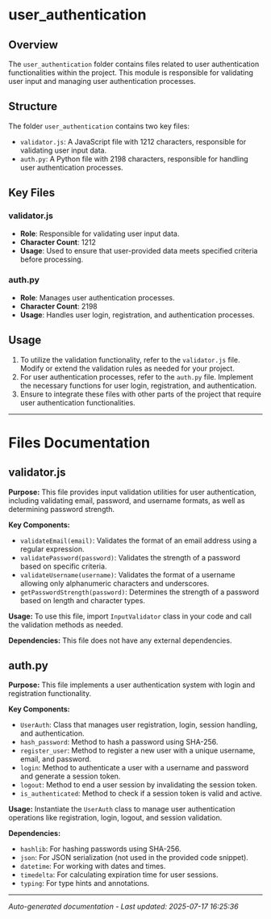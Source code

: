 # user_authentication

## Overview
The `user_authentication` folder contains files related to user authentication functionalities within the project. This module is responsible for validating user input and managing user authentication processes.

## Structure
The folder `user_authentication` contains two key files:
- `validator.js`: A JavaScript file with 1212 characters, responsible for validating user input data.
- `auth.py`: A Python file with 2198 characters, responsible for handling user authentication processes.

## Key Files
### validator.js
- **Role**: Responsible for validating user input data.
- **Character Count**: 1212
- **Usage**: Used to ensure that user-provided data meets specified criteria before processing.

### auth.py
- **Role**: Manages user authentication processes.
- **Character Count**: 2198
- **Usage**: Handles user login, registration, and authentication processes.

## Usage
1. To utilize the validation functionality, refer to the `validator.js` file. Modify or extend the validation rules as needed for your project.
2. For user authentication processes, refer to the `auth.py` file. Implement the necessary functions for user login, registration, and authentication.
3. Ensure to integrate these files with other parts of the project that require user authentication functionalities.

---

# Files Documentation

## validator.js

**Purpose:** This file provides input validation utilities for user authentication, including validating email, password, and username formats, as well as determining password strength.

**Key Components:**
- `validateEmail(email)`: Validates the format of an email address using a regular expression.
- `validatePassword(password)`: Validates the strength of a password based on specific criteria.
- `validateUsername(username)`: Validates the format of a username allowing only alphanumeric characters and underscores.
- `getPasswordStrength(password)`: Determines the strength of a password based on length and character types.

**Usage:** To use this file, import `InputValidator` class in your code and call the validation methods as needed.

**Dependencies:** This file does not have any external dependencies.

## auth.py

**Purpose:** This file implements a user authentication system with login and registration functionality.

**Key Components:**
- `UserAuth`: Class that manages user registration, login, session handling, and authentication.
- `hash_password`: Method to hash a password using SHA-256.
- `register_user`: Method to register a new user with a unique username, email, and password.
- `login`: Method to authenticate a user with a username and password and generate a session token.
- `logout`: Method to end a user session by invalidating the session token.
- `is_authenticated`: Method to check if a session token is valid and active.

**Usage:** Instantiate the `UserAuth` class to manage user authentication operations like registration, login, logout, and session validation.

**Dependencies:**
- `hashlib`: For hashing passwords using SHA-256.
- `json`: For JSON serialization (not used in the provided code snippet).
- `datetime`: For working with dates and times.
- `timedelta`: For calculating expiration time for user sessions.
- `typing`: For type hints and annotations.

---
*Auto-generated documentation - Last updated: 2025-07-17 16:25:36*

